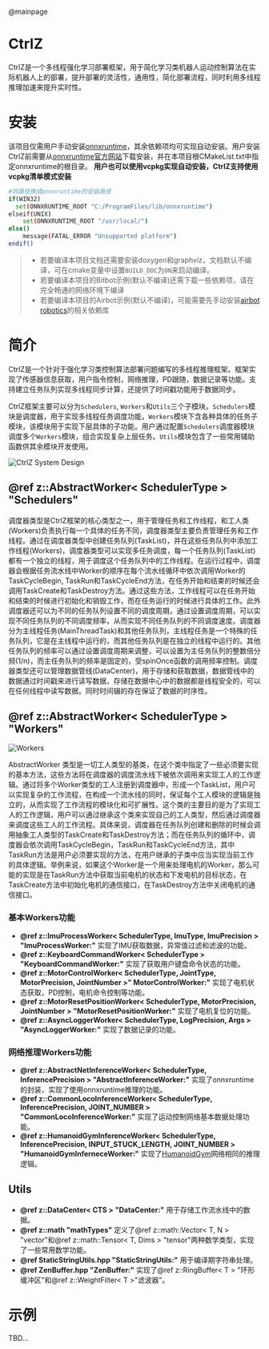 @mainpage

# CtrlZ

CtrlZ是一个多线程强化学习部署框架，用于简化学习类机器人运动控制算法在实际机器人上的部署，提升部署的灵活性，通用性，简化部署流程，同时利用多线程推理加速来提升实时性。

# 安装

该项目仅需用户手动安装[onnxruntime](https://onnxruntime.ai/)，其余依赖项均可实现自动安装。用户安装CtrlZ前需要从[onnxruntime官方网站](https://github.com/microsoft/onnxruntime)下载安装，并在本项目根CMakeList.txt中指定onnxruntime的根目录。
**用户也可以使用vcpkg实现自动安装，CtrlZ支持使用vcpkg清单模式安装**

```bash
#将路径换成onnxruntime的安装路径
if(WIN32)
  set(ONNXRUNTIME_ROOT "C:/ProgramFiles/lib/onnxruntime")
elseif(UNIX)
    set(ONNXRUNTIME_ROOT "/usr/local/")
else()
    message(FATAL_ERROR "Unsupported platform")
endif()
```

> * 若要编译本项目文档还需要安装doxygen和graphviz，文档默认不编译，可在cmake变量中设置``BUILD_DOC``为``ON``来启动编译。
> * 若要编译本项目的Bitbot示例(默认不编译)还需下载一些依赖项，请在完全畅通的网络环境下编译
> * 若要编译本项目的Airbot示例(默认不编译)，可能需要先手动安装[airbot robotics](https://airbots.online)的相关依赖库

# 简介

CtrlZ是一个针对于强化学习类控制算法部署问题编写的多线程推理框架。框架实现了传感器信息获取，用户指令控制，网络推理，PD跟随，数据记录等功能。支持建立任务队列实现多线程同步计算，还提供了时间戳功能用于数据同步。

CtrlZ框架主要可以分为``Schedulers``, ``Workers``和``Utils``三个子模块。``Schedulers``模块是调度器，用于实现多线程任务调度功能，``Workers``模块下含各种具体的任务子模块，该模块用于实现下层具体的子功能。用户通过配置``Schedulers``调度器模块调度多个``Workers``模块，组合实现复杂上层任务。``Utils``模块包含了一些常用辅助函数供其余模块开发使用。

![CtrlZ System Design](/doc/CtrlZ_System_Design.svg)

## @ref z::AbstractWorker< SchedulerType > "Schedulers"

调度器类型是CtrlZ框架的核心类型之一，用于管理任务和工作线程，和工人类(Workers)负责执行每一个具体的任务不同，调度器类型主要负责管理任务和工作线程。通过在调度器类型中创建任务队列(TaskList)，并在这些任务队列中添加工作线程(Workers)，调度器类型可以实现多任务调度，每一个任务队列(TaskList)都有一个独立的线程，用于调度这个任务队列中的工作线程。在运行过程中，调度器会根据任务流水线中Worker的顺序在每个流水线循环中依次调用Worker的TaskCycleBegin, TaskRun和TaskCycleEnd方法，在任务开始和结束的时候还会调用TaskCreate和TaskDestroy方法。通过这些方法，工作线程可以在任务开始和结束的时候进行初始化和销毁工作，而在任务运行的时候进行具体的工作。此外调度器还可以为不同的任务队列设置不同的调度周期，通过设置调度周期，可以实现不同任务队列的不同调度频率，从而实现不同任务队列的不同调度速度。调度器分为主线程任务(MainThreadTask)和其他任务队列，主线程任务是一个特殊的任务队列，它是在主线程中运行的，而其他任务队列是在独立的线程中运行的。其他任务队列的频率可以通过设置调度周期来调整，可以设置为主任务队列的整数倍分频(1/n)，而主任务队列的频率是固定的，受spinOnce函数的调用频率控制。调度器类型还可以管理数据管线(DataCenter)，用于存储和获取数据，数据管线中的数据通过时间戳来进行读写数据，存储在数据中心中的数据都是线程安全的，可以在任何线程中读写数据。同时时间辍的存在保证了数据的时序性。

## @ref z::AbstractWorker< SchedulerType > "Workers"

![Workers](/doc/Worker.svg)

AbstractWorker 类型是一切工人类型的基类，在这个类中指定了一些必须要实现的基本方法，这些方法将在调度器的调度流水线下被依次调用来实现工人的工作逻辑。通过将多个Worker类型的工人注册到调度器中，形成一个TaskList，用户可以实现复杂的工作流程，在构成一个流水线的同时，保证每个工人模块的逻辑是独立的，从而实现了工作流程的模块化和可扩展性。这个类的主要目的是为了实现工人的工作逻辑，用户可以通过继承这个类来实现自己的工人类型，然后通过调度器来调度这些工人的工作流程。具体来说，调度器在任务队列创建和删除的时候会调用抽象工人类型的TaskCreate和TaskDestroy方法；而在任务队列的循环中，调度器会依次调用TaskCycleBegin，TaskRun和TaskCycleEnd方法，其中TaskRun方法是用户必须要实现的方法，在用户继承的子类中应当实现当前工作的具体逻辑。举例来说，如果这个Worker是一个用来处理电机的Worker，那么可能的实现是在TaskRun方法中获取当前电机的状态和下发电机的目标状态，在TaskCreate方法中初始化电机的通信接口，在TaskDestroy方法中关闭电机的通信接口。

### 基本Workers功能

* **@ref z::ImuProcessWorker< SchedulerType, ImuType, ImuPrecision > "ImuProcessWorker:"** 实现了IMU获取数据，异常值过滤和滤波的功能。
* **@ref z::KeyboardCommandWorker< SchedulerType > "KeyboardCommandWorker:"** 实现了获取用户键盘命令状态的功能。
* **@ref z::MotorControlWorker< SchedulerType, JointType, MotorPrecision, JointNumber >" MotorControlWorker:"** 实现了电机状态获取，PD控制，电机命令控制等功能。
* **@ref z::MotorResetPositionWorker< SchedulerType, MotorPrecision, JointNumber > "MotorResetPositionWorker:"** 实现了电机复位的功能。
* **@ref z::AsyncLoggerWorker< SchedulerType, LogPrecision, Args > "AsyncLoggerWorker:"** 实现了数据记录的功能。

### 网络推理Workers功能

* **@ref z::AbstractNetInferenceWorker< SchedulerType, InferencePrecision > "AbstractInferenceWorker:"** 实现了onnxruntime的封装，实现了使用onnxruntime推理的功能。
* **@ref z::CommonLocoInferenceWorker< SchedulerType, InferencePrecision, JOINT_NUMBER > "CommonLocoInferenceWorker:"** 实现了运动控制网络基本数据处理功能。
* **@ref z::HumanoidGymInferenceWorker< SchedulerType, InferencePrecision, INPUT_STUCK_LENGTH, JOINT_NUMBER > "HumanoidGymInferneceWorker:"** 实现了[HumanoidGym](https://github.com/roboterax/humanoid-gym)网络相同的推理逻辑。

## Utils

* **@ref z::DataCenter< CTS > "DataCenter:"** 用于存储工作流水线中的数据。
* **@ref z::math "mathTypes"** 定义了@ref z::math::Vector< T, N > "vector"和@ref z::math::Tensor< T, Dims > "tensor"两种数学类型，实现了一些常用数学功能。
* **@ref StaticStringUtils.hpp "StaticStringUtils:"** 用于编译期字符串处理。
* **@ref ZenBuffer.hpp "ZenBuffer:"** 实现了@ref z::RingBuffer< T >  "环形缓冲区"和@ref z::WeightFilter< T >"滤波器"。

# 示例

TBD...

